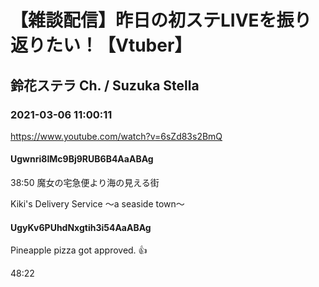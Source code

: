 # 【雑談配信】昨日の初ステLIVEを振り返りたい！【Vtuber】
## 鈴花ステラ Ch. / Suzuka Stella
### 2021-03-06 11:00:11
https://www.youtube.com/watch?v=6sZd83s2BmQ
#### Ugwnri8IMc9Bj9RUB6B4AaABAg
38:50 魔女の宅急便より海の見える街

Kiki's Delivery Service 〜a seaside town〜

#### UgyKv6PUhdNxgtih3i54AaABAg
Pineapple pizza got approved. 👍



48:22


